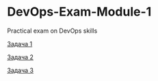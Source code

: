 # DevOps-Exam-Module-1
Practical exam on DevOps skills

[Задача 1](./Task1.txt)

[Задача 2](./Task2.txt)

[Задача 3](./Task3.txt)
